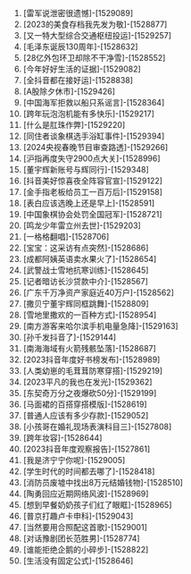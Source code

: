 
1. [雷军说泄密很遗憾]-[1529089]
1. [2023的美食存档我先发为敬]-[1528877]
1. [又一特大型综合交通枢纽投运]-[1529257]
1. [毛泽东诞辰130周年]-[1528632]
1. [28亿外包环卫却除不干净雪]-[1528552]
1. [今年好好生活的证据]-[1529082]
1. [全抖音都在接好运]-[1528838]
1. [A股除夕休市]-[1529426]
1. [中国海军拒救以船只系谣言]-[1528364]
1. [跨年玩泡泡机能有多快乐]-[1529217]
1. [什么是肛珠作弊]-[1529220]
1. [同住者谈象棋选手浴缸事件]-[1529394]
1. [2024央视春晚节目审查路透]-[1529266]
1. [沪指再度失守2900点大关]-[1528996]
1. [董宇辉新账号与辉同行]-[1529348]
1. [抖音美好惊喜夜全阵容官宣]-[1529122]
1. [金手指老板给员工一百万后]-[1529158]
1. [表白应该选晚上还是早上]-[1528591]
1. [中国象棋协会处罚全国冠军]-[1528721]
1. [鸣龙少年雷立州去世]-[1529203]
1. [一格格翻唱]-[1528706]
1. [宝宝：这采访有点突然]-[1528686]
1. [成都阿姨英语卖水果火了]-[1528654]
1. [武警战士雪地抗寒训练]-[1528645]
1. [记者暗访长沙贷款中介]-[1528567]
1. [广东千万净资产家庭近40万户]-[1528562]
1. [撒贝宁董宇辉同框跳舞]-[1528809]
1. [雪地里撒欢的一百种方式]-[1528954]
1. [南方游客来哈尔滨手机电量急降]-[1529163]
1. [孙千发抖音了]-[1529144]
1. [南海海域有火箭残骸坠落]-[1528687]
1. [2023抖音年度好书榜发布]-[1528989]
1. [人类幼崽的毛茸茸防寒穿搭]-[1529219]
1. [2023平凡的我也在发光]-[1529362]
1. [东契奇万分之夜爆砍50分]-[1529199]
1. [马面裙的百搭穿搭模版]-[1528619]
1. [普通人应该有多少存款]-[1529052]
1. [小孩哥在婚礼现场表演科目三]-[1527808]
1. [跨年妆容]-[1528644]
1. [2023抖音年度观察报告]-[1527861]
1. [我是济宁宁你呢]-[1529005]
1. [学生时代的时间都去哪了]-[1528418]
1. [消防员废墟中找出8万元结婚钱物]-[1528510]
1. [陶勇回应近期网络风波]-[1528969]
1. [想到早餐奶奶孩子们红了眼眶]-[1528965]
1. [普京打趣卢卡申科]-[1529043]
1. [当然要用合照配这首歌]-[1529001]
1. [对话豫剧团长范胜男]-[1528774]
1. [谁能拒绝企鹅的小碎步]-[1528822]
1. [生活没有固定公式]-[1528646]
